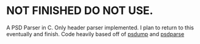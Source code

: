# NOT FINISHED DO NOT USE. 

A PSD Parser in C. Only header parser implemented. I plan to return to this eventually and finish. Code heavily based off of [psdump](https://github.com/alco/psdump) and [psdparse](http://www.telegraphics.com.au/svn/psdparse/)